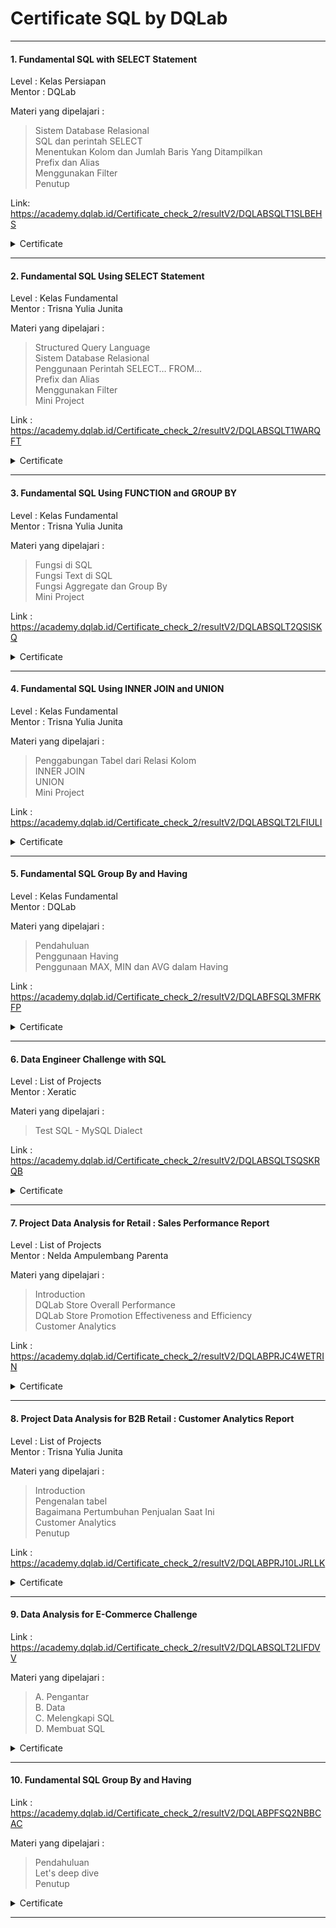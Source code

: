 # Certificate SQL by DQLab

----

#### 1. Fundamental SQL with SELECT Statement
Level : Kelas Persiapan</br>
Mentor : DQLab</br>

Materi yang dipelajari :
> Sistem Database Relasional </br>
SQL dan perintah SELECT </br>
Menentukan Kolom dan Jumlah Baris Yang Ditampilkan </br>
Prefix dan Alias </br>
Menggunakan Filter </br>
Penutup

Link: https://academy.dqlab.id/Certificate_check_2/resultV2/DQLABSQLT1SLBEHS

<details>
<summary markdown="span">Certificate</summary>

![(1-10) Fundamental SQL from DQLab](https://user-images.githubusercontent.com/112692717/201852690-1ae8aa32-5937-4a47-8664-97593eb2338f.jpg)

</details>

----

#### 2. Fundamental SQL Using SELECT Statement
Level : Kelas Fundamental</br>
Mentor : Trisna Yulia Junita</br>

Materi yang dipelajari :
>Structured Query Language</br>
Sistem Database Relasional</br>
Penggunaan Perintah SELECT… FROM…</br>
Prefix dan Alias</br>
Menggunakan Filter</br>
Mini Project

Link : https://academy.dqlab.id/Certificate_check_2/resultV2/DQLABSQLT1WARQFT

<details>
<summary markdown="span">Certificate</summary>

![(2-10) Fundamental SQL from DQLab](https://user-images.githubusercontent.com/112692717/201852695-2e304050-e975-41f5-8770-428129558559.jpg)

</details>

----
#### 3. Fundamental SQL Using FUNCTION and GROUP BY
Level : Kelas Fundamental</br>
Mentor : Trisna Yulia Junita</br>

Materi yang dipelajari :
>Fungsi di SQL</br>
Fungsi Text di SQL</br>
Fungsi Aggregate dan Group By</br>
Mini Project

Link : https://academy.dqlab.id/Certificate_check_2/resultV2/DQLABSQLT2QSISKQ

<details>
<summary markdown="span">Certificate</summary>

![(3-10) Fundamental SQL from DQLab](https://user-images.githubusercontent.com/112692717/201852698-33396d77-8cab-41f7-9811-163253c048ef.jpg)

</details>

----
#### 4. Fundamental SQL Using INNER JOIN and UNION
Level : Kelas Fundamental</br>
Mentor : Trisna Yulia Junita</br>

Materi yang dipelajari :
>Penggabungan Tabel dari Relasi Kolom</br>
INNER JOIN</br>
UNION</br>
Mini Project

Link : https://academy.dqlab.id/Certificate_check_2/resultV2/DQLABSQLT2LFIULI

<details>
<summary markdown="span">Certificate</summary>

![(4-10) Fundamental SQL from DQLab](https://user-images.githubusercontent.com/112692717/201852702-33de3381-7047-4878-9380-1ae22a6294dd.jpg)

</details>

----
#### 5. Fundamental SQL Group By and Having
Level : Kelas Fundamental</br>
Mentor : DQLab</br>

Materi yang dipelajari :
>Pendahuluan</br>
Penggunaan Having</br>
Penggunaan MAX, MIN dan AVG dalam Having

Link : https://academy.dqlab.id/Certificate_check_2/resultV2/DQLABFSQL3MFRKFP

<details>
<summary markdown="span">Certificate</summary>

![(5-10) Fundamental SQL from DQLab](https://user-images.githubusercontent.com/112692717/201852705-f5c59fde-8031-4bbb-abcc-06e8cffe1291.jpg)

</details>

----
#### 6. Data Engineer Challenge with SQL
Level : List of Projects</br>
Mentor : Xeratic</br>

Materi yang dipelajari :
>Test SQL - MySQL Dialect

Link : https://academy.dqlab.id/Certificate_check_2/resultV2/DQLABSQLTSQSKRQB

<details>
<summary markdown="span">Certificate</summary>

![(6-10) Fundamental SQL from DQLab](https://user-images.githubusercontent.com/112692717/201852708-da87584c-14fa-49a7-9c4e-3c5d4350885f.jpg)

</details>

----
#### 7. Project Data Analysis for Retail : Sales Performance Report
Level : List of Projects</br>
Mentor : Nelda Ampulembang Parenta</br>

Materi yang dipelajari :
>Introduction</br>
DQLab Store Overall Performance</br>
DQLab Store Promotion Effectiveness and Efficiency</br>
Customer Analytics

Link : https://academy.dqlab.id/Certificate_check_2/resultV2/DQLABPRJC4WETRIN

<details>
<summary markdown="span">Certificate</summary>

![(7-10) Fundamental SQL from DQLab](https://user-images.githubusercontent.com/112692717/201852713-e69a66da-3ca9-45c2-9f71-b56cb2b67549.jpg)

</details>

----
#### 8. Project Data Analysis for B2B Retail : Customer Analytics Report
Level : List of Projects</br>
Mentor : Trisna Yulia Junita</br>

Materi yang dipelajari :
>Introduction</br>
Pengenalan tabel</br>
Bagaimana Pertumbuhan Penjualan Saat Ini</br>
Customer Analytics</br>
Penutup

Link : https://academy.dqlab.id/Certificate_check_2/resultV2/DQLABPRJ10LJRLLK

<details>
<summary markdown="span">Certificate</summary>

![(8-10) Fundamental SQL from DQLab](https://user-images.githubusercontent.com/112692717/201852716-f7cb4e5a-f722-4105-b825-845bf250e3d6.jpg)

</details>

----
#### 9. Data Analysis for E-Commerce Challenge

Link : https://academy.dqlab.id/Certificate_check_2/resultV2/DQLABSQLT2LIFDVV

Materi yang dipelajari :
>A. Pengantar</br>
B. Data</br>
C. Melengkapi SQL</br>
D. Membuat SQL

<details>
<summary markdown="span">Certificate</summary>

![(9-10) Fundamental SQL from DQLab](https://user-images.githubusercontent.com/112692717/201852720-ba4cfca6-b675-4819-b2ea-3a1610d9cf35.jpg)

</details>

----
#### 10. Fundamental SQL Group By and Having

Link : https://academy.dqlab.id/Certificate_check_2/resultV2/DQLABPFSQ2NBBCAC

Materi yang dipelajari :
>Pendahuluan</br>
Let's deep dive</br>
Penutup

<details>
<summary markdown="span">Certificate</summary>

![(10-10) Fundamental SQL from DQLab](https://user-images.githubusercontent.com/112692717/201852724-45f47d9d-f5be-43a7-8aee-1bc5995e5e7c.jpg)

</details>

----
